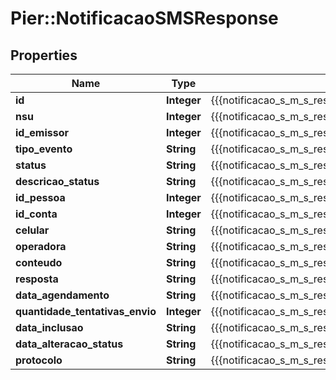 # Pier::NotificacaoSMSResponse

## Properties
Name | Type | Description | Notes
------------ | ------------- | ------------- | -------------
**id** | **Integer** | {{{notificacao_s_m_s_response_id_value}}} | [optional] 
**nsu** | **Integer** | {{{notificacao_s_m_s_response_nsu_value}}} | [optional] 
**id_emissor** | **Integer** | {{{notificacao_s_m_s_response_id_emissor_value}}} | [optional] 
**tipo_evento** | **String** | {{{notificacao_s_m_s_response_tipo_evento_value}}} | [optional] 
**status** | **String** | {{{notificacao_s_m_s_response_status_value}}} | 
**descricao_status** | **String** | {{{notificacao_s_m_s_response_descricao_status_value}}} | 
**id_pessoa** | **Integer** | {{{notificacao_s_m_s_response_id_pessoa_value}}} | 
**id_conta** | **Integer** | {{{notificacao_s_m_s_response_id_conta_value}}} | 
**celular** | **String** | {{{notificacao_s_m_s_response_celular_value}}} | 
**operadora** | **String** | {{{notificacao_s_m_s_response_operadora_value}}} | 
**conteudo** | **String** | {{{notificacao_s_m_s_response_conteudo_value}}} | 
**resposta** | **String** | {{{notificacao_s_m_s_response_resposta_value}}} | 
**data_agendamento** | **String** | {{{notificacao_s_m_s_response_data_agendamento_value}}} | 
**quantidade_tentativas_envio** | **Integer** | {{{notificacao_s_m_s_response_quantidade_tentativas_envio_value}}} | 
**data_inclusao** | **String** | {{{notificacao_s_m_s_response_data_inclusao_value}}} | 
**data_alteracao_status** | **String** | {{{notificacao_s_m_s_response_data_alteracao_status_value}}} | 
**protocolo** | **String** | {{{notificacao_s_m_s_response_protocolo_value}}} | [optional] 


